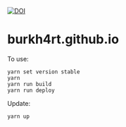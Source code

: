[![DOI](https://www.zenodo.org/badge/93095358.svg)](https://www.zenodo.org/badge/latestdoi/93095358)

# burkh4rt.github.io

To use:

```
yarn set version stable
yarn
yarn run build
yarn run deploy
```

Update:

```
yarn up
```
